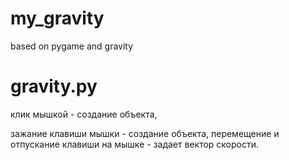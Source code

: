 # my_gravity
based on pygame and gravity

# gravity.py
клик мышкой - создание объекта,

зажание клавиши мышки - создание объекта, перемещение и отпускание клавиши на мышке - задает вектор скорости.
